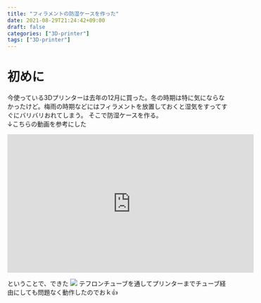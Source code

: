 ```yaml
---
title: "フィラメントの防湿ケースを作った"
date: 2021-08-29T21:24:42+09:00
draft: false
categories: ["3D-printer"]
tags: ["3D-printer"]
---
```


# 初めに
今使っている3Dプリンターは去年の12月に買った。冬の時期は特に気にならなかったけど。梅雨の時期などにはフィラメントを放置しておくと湿気をすってすぐにバリバリおれてしまう。
そこで防湿ケースを作る。  
↓こちらの動画を参考にした

<iframe width="560" height="315" src="https://www.youtube.com/embed/lOM6s8NUf5Q" title="YouTube video player" frameborder="0" allow="accelerometer; autoplay; clipboard-write; encrypted-media; gyroscope; picture-in-picture" allowfullscreen></iframe>

ということで、できた
![](../filament_case.jpg)
テフロンチューブを通してプリンターまでチューブ経由にしても問題なく動作したのでおｋ👍
